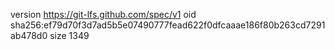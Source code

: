 version https://git-lfs.github.com/spec/v1
oid sha256:ef79d70f3d7ad5b5e07490777fead622f0dfcaaae186f80b263cd7291ab478d0
size 1349
